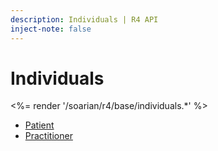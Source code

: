 ```yaml
---
description: Individuals | R4 API
inject-note: false
---
```


# Individuals

<%= render '/soarian/r4/base/individuals.*' %>

* [Patient](/soarian/r4/base/individuals/patient)
* [Practitioner](/soarian/r4/base/individuals/practitioner)